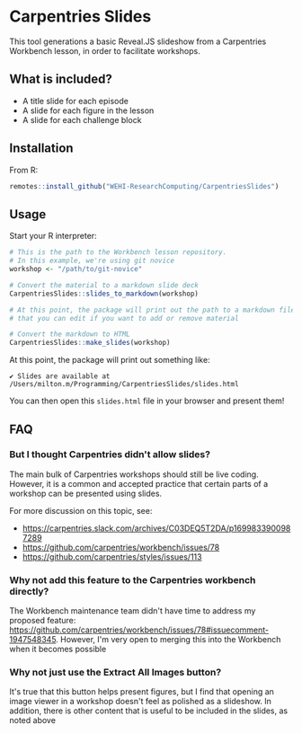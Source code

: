 # Carpentries Slides

This tool generations a basic Reveal.JS slideshow from a Carpentries Workbench lesson, in order to facilitate workshops.

## What is included?

* A title slide for each episode
* A slide for each figure in the lesson
* A slide for each challenge block

## Installation

From R:
```R
remotes::install_github("WEHI-ResearchComputing/CarpentriesSlides")
```

## Usage

Start your R interpreter:
```R
# This is the path to the Workbench lesson repository.
# In this example, we're using git novice
workshop <- "/path/to/git-novice"

# Convert the material to a markdown slide deck
CarpentriesSlides::slides_to_markdown(workshop)

# At this point, the package will print out the path to a markdown file within the repo
# that you can edit if you want to add or remove material

# Convert the markdown to HTML
CarpentriesSlides::make_slides(workshop)
```

At this point, the package will print out something like:
```
✔ Slides are available at /Users/milton.m/Programming/CarpentriesSlides/slides.html
```

You can then open this `slides.html` file in your browser and present them!

## FAQ
### But I thought Carpentries didn't allow slides?

The main bulk of Carpentries workshops should still be live coding.
However, it is a common and accepted practice that certain parts of a workshop can be presented using slides.

For more discussion on this topic, see:

* https://carpentries.slack.com/archives/C03DEQ5T2DA/p1699833900987289
* https://github.com/carpentries/workbench/issues/78
* https://github.com/carpentries/styles/issues/113

### Why not add this feature to the Carpentries workbench directly?

The Workbench maintenance team didn't have time to address my proposed feature: https://github.com/carpentries/workbench/issues/78#issuecomment-1947548345.
However, I'm very open to merging this into the Workbench when it becomes possible

### Why not just use the Extract All Images button?

It's true that this button helps present figures, but I find that opening an image viewer in a workshop doesn't feel as polished as a slideshow.
In addition, there is other content that is useful to be included in the slides, as noted above
